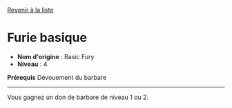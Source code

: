 [Revenir à la liste](..)

# Furie basique

 * **Nom d'origine** : Basic Fury
 * **Niveau** : 4


<p><strong>Prérequis</strong> Dévouement du barbare</p>
<hr>
<p>Vous gagnez un don de barbare de niveau 1 ou 2.</p>